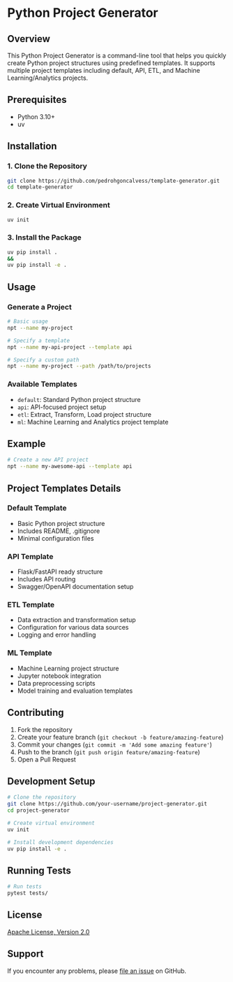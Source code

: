 # Python Project Generator

## Overview

This Python Project Generator is a command-line tool that helps you quickly create Python project structures using predefined templates. It supports multiple project templates including default, API, ETL, and Machine Learning/Analytics projects.

## Prerequisites

- Python 3.10+
- uv

## Installation

### 1. Clone the Repository

```bash
git clone https://github.com/pedrohgoncalvess/template-generator.git
cd template-generator
```

### 2. Create Virtual Environment

```bash
uv init
```

### 3. Install the Package

```bash
uv pip install .
&&
uv pip install -e .
```

## Usage

### Generate a Project

```bash
# Basic usage
npt --name my-project

# Specify a template
npt --name my-api-project --template api

# Specify a custom path
npt --name my-project --path /path/to/projects
```

### Available Templates

- `default`: Standard Python project structure
- `api`: API-focused project setup
- `etl`: Extract, Transform, Load project structure
- `ml`: Machine Learning and Analytics project template

## Example

```bash
# Create a new API project
npt --name my-awesome-api --template api
```

## Project Templates Details

### Default Template
- Basic Python project structure
- Includes README, .gitignore
- Minimal configuration files

### API Template
- Flask/FastAPI ready structure
- Includes API routing
- Swagger/OpenAPI documentation setup

### ETL Template
- Data extraction and transformation setup
- Configuration for various data sources
- Logging and error handling

### ML Template
- Machine Learning project structure
- Jupyter notebook integration
- Data preprocessing scripts
- Model training and evaluation templates

## Contributing

1. Fork the repository
2. Create your feature branch (`git checkout -b feature/amazing-feature`)
3. Commit your changes (`git commit -m 'Add some amazing feature'`)
4. Push to the branch (`git push origin feature/amazing-feature`)
5. Open a Pull Request

## Development Setup

```bash
# Clone the repository
git clone https://github.com/your-username/project-generator.git
cd project-generator

# Create virtual environment
uv init

# Install development dependencies
uv pip install -e .
```

## Running Tests

```bash
# Run tests
pytest tests/
```

## License

[Apache License, Version 2.0](https://www.apache.org/licenses/LICENSE-2.0.html)

## Support

If you encounter any problems, please [file an issue](https://github.com/pedrohgoncalvess/template-generator/issues) on GitHub.
